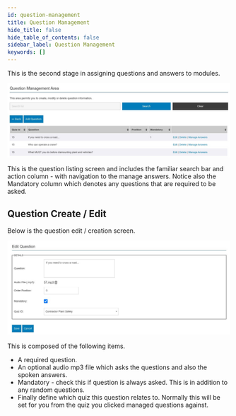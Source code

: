 ```yaml
---
id: question-management
title: Question Management
hide_title: false
hide_table_of_contents: false
sidebar_label: Question Management
keywords: []
---
```

This is the second stage in assigning questions and answers to modules.

![](question-list.jpg)

This is the question listing screen and includes the familiar search bar and action column - with navigation to the manage answers. Notice also the Mandatory column which denotes any questions that are required to be asked.

## Question Create / Edit

Below is the question edit / creation screen.

![](question-edit.jpg)

This is composed of the following items.

* A required question.
* An optional audio mp3 file which asks the questions and also the spoken answers.
* Mandatory - check this if question is always asked. This is in addition to any random questions.
* Finally define which quiz this question relates to. Normally this will be set for you from the quiz you clicked managed questions against.